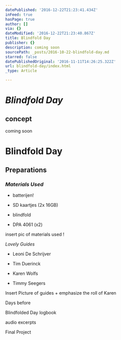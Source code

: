 ```yaml
---
datePublished: '2016-12-22T21:23:41.434Z'
inFeed: true
hasPage: true
author: []
via: {}
dateModified: '2016-12-22T21:23:40.867Z'
title: Blindfold Day
publisher: {}
description: coming soon
sourcePath: _posts/2016-10-22-blindfold-day.md
starred: false
datePublishedOriginal: '2016-11-11T14:26:25.322Z'
url: blindfold-day/index.html
_type: Article

---
```

# _**Blindfold Day**_

## **concept**

coming soon

# Blindfold Day

## **Preparations**

### _Materials Used_

- batterijen!

- SD kaartjes (2x 16GB)

- blindfold

- DPA 4061 (x2)

insert pic of materials used !

_Lovely Guides_

- Leoni De Schrijver

- Tim Duerinck

- Karen Wolfs

- Timmy Seegers

Insert Picture of guides + emphasize the roll of Karen

Days before

Blindfolded Day logbook

audio excerpts

Final Project